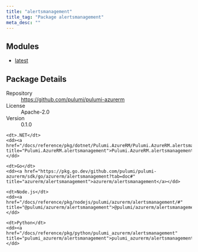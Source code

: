 ```yaml
---
title: "alertsmanagement"
title_tag: "Package alertsmanagement"
meta_desc: ""
---
```


<!-- WARNING: this file was generated by Pulumi Docs Generator. -->
<!-- Do not edit by hand unless you're certain you know what you are doing! -->



<h2 id="modules">Modules</h2>
<ul class="api">
    <li><a href="latest/" title="latest"><span class="symbol module"></span>latest</a></li>
</ul>

<h2 id="package-details">Package Details</h2>
<dl class="package-details">
	<dt>Repository</dt>
	<dd><a href="https://github.com/pulumi/pulumi-azurerm">https://github.com/pulumi/pulumi-azurerm</a></dd>
	<dt>License</dt>
	<dd>Apache-2.0</dd>
	<dt>Version</dt>
	<dd>0.1.0</dd>
</dl>



<dl class="tabular">

    <dt>.NET</dt>
    <dd><a href="/docs/reference/pkg/dotnet/Pulumi.AzureRM/Pulumi.AzureRM.alertsmanagement.html" title="Pulumi.AzureRM.alertsmanagement">Pulumi.AzureRM.alertsmanagement</a></dd>

    <dt>Go</dt>
    <dd><a href="https://pkg.go.dev/github.com/pulumi/pulumi-azurerm/sdk/go/azurerm/alertsmanagement?tab=doc#" title="azurerm/alertsmanagement">azurerm/alertsmanagement</a></dd>

    <dt>Node.js</dt>
    <dd><a href="/docs/reference/pkg/nodejs/pulumi/azurerm/alertsmanagement/#" title="@pulumi/azurerm/alertsmanagement">@pulumi/azurerm/alertsmanagement</a></dd>

    <dt>Python</dt>
    <dd><a href="/docs/reference/pkg/python/pulumi_azurerm/alertsmanagement" title="pulumi_azurerm/alertsmanagement">pulumi_azurerm/alertsmanagement</a></dd>

</dl>

